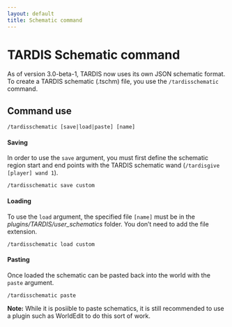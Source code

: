 ```yaml
---
layout: default
title: Schematic command
---
```


# TARDIS Schematic command

As of version 3.0-beta-1, TARDIS now uses its own JSON schematic format. To create a TARDIS schematic (.tschm) file, you use the `/tardisschematic` command.

## Command use

    /tardisschematic [save|load|paste] [name]

#### Saving

In order to use the `save` argument, you must first define the schematic region start and end points with the TARDIS schematic wand (`/tardisgive [player] wand 1`).

    /tardisschematic save custom

#### Loading

To use the `load` argument, the specified file `[name]` must be in the _plugins/TARDIS/user\_schematics_ folder. You don’t need to add the file extension.

    /tardisschematic load custom

#### Pasting

Once loaded the schematic can be pasted back into the world with the `paste` argument.

    /tardisschematic paste

**Note:** While it is posiible to paste schematics, it is still recommended to use a plugin such as WorldEdit to do this sort of work.


